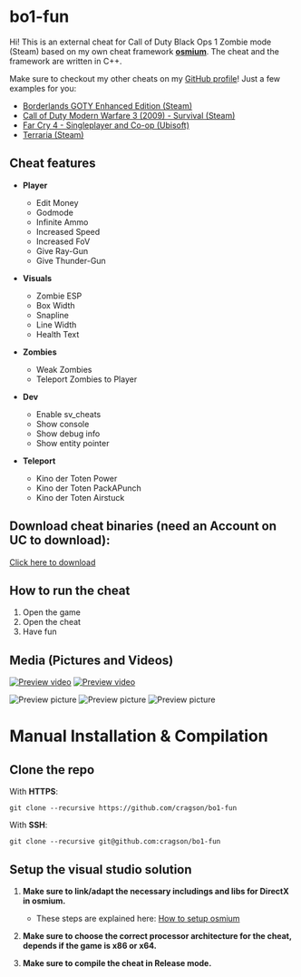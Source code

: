 # bo1-fun

Hi!
This is an external cheat for Call of Duty Black Ops 1 Zombie mode (Steam) based on my own cheat framework **[osmium](https://github.com/cragson/osmium)**. 
The cheat and the framework are written in C++.

Make sure to checkout my other cheats on my [GitHub profile](https://github.com/cragson)!
Just a few examples for you:

 - [Borderlands GOTY Enhanced Edition (Steam)](https://github.com/cragson/bl-goty-external)
 - [Call of Duty Modern Warfare 3 (2009) - Survival (Steam)](https://github.com/cragson/mw3-surviv0r)
 - [Far Cry 4 - Singleplayer and Co-op (Ubisoft)](https://github.com/cragson/far-cry-4-external)
 - [Terraria (Steam)](https://github.com/cragson/terraria-external)

## Cheat features

- **Player**
	 - Edit Money
	 - Godmode
	 - Infinite Ammo
	 - Increased Speed
	 - Increased FoV
	 - Give Ray-Gun
	 - Give Thunder-Gun
	 
- **Visuals**
	- Zombie ESP
	- Box Width
	- Snapline
	- Line Width
	- Health Text
	
- **Zombies**
	- Weak Zombies
	- Teleport Zombies to Player
	
- **Dev**
	- Enable sv_cheats
	- Show console
	- Show debug info
	- Show entity pointer
	
- **Teleport**
	- Kino der Toten Power
	- Kino der Toten PackAPunch
	- Kino der Toten Airstuck

## Download cheat binaries (need an Account on UC to download):
[Click here to download](https://www.unknowncheats.me/forum/downloads.php?do=file&id=43288)

## How to run the cheat
1. Open the game
2. Open the cheat
3. Have fun

## Media (Pictures and Videos)

[![Preview video](https://img.youtube.com/vi/v2Y1ast_Gac/0.jpg)](https://www.youtube.com/watch?v=v2Y1ast_Gac)
[![Preview video](https://img.youtube.com/vi/73IgSLOagKE/0.jpg)](https://www.youtube.com/watch?v=73IgSLOagKE)

![Preview picture](https://i.imgur.com/YVRDiOn.png)
![Preview picture](https://i.imgur.com/FZTyL3h.png)
![Preview picture](https://i.imgur.com/FNaBJij.png)


# Manual Installation & Compilation

## Clone the repo
With **HTTPS**:

    git clone --recursive https://github.com/cragson/bo1-fun

With **SSH**:

    git clone --recursive git@github.com:cragson/bo1-fun

## Setup the visual studio solution

1. **Make sure to link/adapt the necessary includings and libs for DirectX in osmium.**
	* These steps are explained here: [How to setup osmium](https://github.com/cragson/osmium#installation--setup) 

2. **Make sure to choose the correct processor architecture for the cheat, depends if the game is x86 or x64.**

3. **Make sure to compile the cheat in Release mode.**

